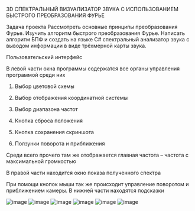 3D СПЕКТРАЛЬНЫЙ ВИЗУАЛИЗАТОР ЗВУКА С ИСПОЛЬЗОВАНИЕМ БЫСТРОГО ПРЕОБРАЗОВАНИЯ ФУРЬЕ


Задача проекта
Рассмотреть основные принципы преобразования Фурье. Изучить алгоритм быстрого преобразования Фурье. Написать алгоритм БПФ и создать на языке C# спектральный анализатор звука с выводом информации в виде трёхмерной карты звука. 


Пользовательский интерфейс
 
В левой части окна программы содержатся все органы управления программой среди них
1. Выбор цветовой схемы
 
2. Выбор отображения координатной системы
  
3. Выбор диапазона частот
 
4. Кнопка сброса положения
 
5. Кнопка сохранения скриншота
 
6. Ползунки поворота и приближения
 

Среди всего прочего там же отображается главная частота – частота с максимальной громкостью
 

В правой части находится окно показа полученного спектра
 
При помощи кнопок мыши так же происходит управление поворотом и приближением камеры.
В нижней части находятся подсказки


![image](https://github.com/user-attachments/assets/d7430638-991e-4f64-a1cb-881f88caf4f2)
![image](https://github.com/user-attachments/assets/29358e11-01b8-4f9a-9d51-94562f69e1d7)
![image](https://github.com/user-attachments/assets/20563e99-5afa-4dbb-bf6f-6177d89e1ade)
![image](https://github.com/user-attachments/assets/6056e50a-ff30-4102-a646-5d82af673170)
![image](https://github.com/user-attachments/assets/8acf2b1a-4e3b-499d-a0a4-1e84caabbf0f)
![image](https://github.com/user-attachments/assets/a5a3e87f-b743-4507-aed2-115339c36467)

 
